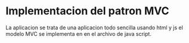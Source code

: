 # Implementacion del patron MVC
La aplicacion se trata de una aplicacion todo sencilla usando html y js
el modelo MVC se implementa en en el archivo de java script.
